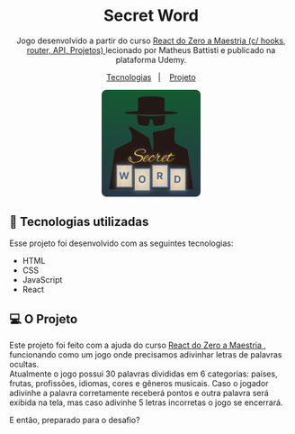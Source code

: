 <h1 align="center"> Secret Word </h1>

<p align="center">
Jogo desenvolvido a partir do curso <a href="https://www.udemy.com/course/react-do-zero-a-maestria-c-hooks-router-api-projetos/" target="_blank"> React do Zero a Maestria (c/ hooks, router, API, Projetos) </a> lecionado por Matheus Battisti e publicado na plataforma Udemy.
</p>

<p align="center">
  <a href="#-tecnologias">Tecnologias</a>&nbsp;&nbsp;&nbsp;|&nbsp;&nbsp;&nbsp;
  <a href="#-projeto">Projeto</a>
</p>

<p align="center">
  <img alt="Secret Word" src="./public/readmeimg.svg" width="35%"/>
</p>

## 🚀 Tecnologias utilizadas

Esse projeto foi desenvolvido com as seguintes tecnologias:

- HTML
- CSS
- JavaScript
- React

## 💻 O Projeto

Este projeto foi feito com a ajuda do curso <a href="https://www.udemy.com/course/react-do-zero-a-maestria-c-hooks-router-api-projetos/" target="_blank"> React do Zero a Maestria </a>, funcionando como um jogo onde precisamos adivinhar letras de palavras ocultas. <br>
Atualmente o jogo possui 30 palavras divididas em 6 categorias: países, frutas, profissões, idiomas, cores e gêneros musicais. Caso o jogador adivinhe a palavra corretamente receberá pontos e outra palavra será exibida na tela, mas caso adivinhe 5 letras incorretas o jogo se encerrará.

E então, preparado para o desafio?
